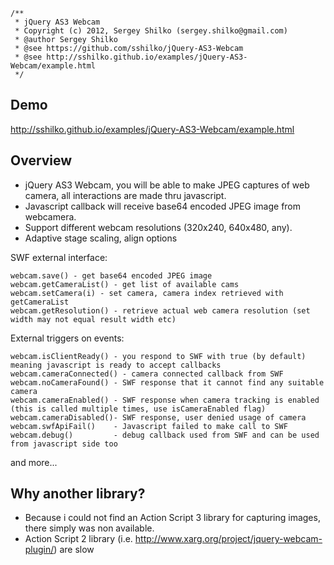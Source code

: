 ```
/**
 * jQuery AS3 Webcam
 * Copyright (c) 2012, Sergey Shilko (sergey.shilko@gmail.com)
 * @author Sergey Shilko
 * @see https://github.com/sshilko/jQuery-AS3-Webcam
 * @see http://sshilko.github.io/examples/jQuery-AS3-Webcam/example.html
 */
```

## Demo
http://sshilko.github.io/examples/jQuery-AS3-Webcam/example.html

## Overview

* jQuery AS3 Webcam, you will be able to make JPEG captures of web camera, all interactions are made thru javascript.
* Javascript callback will receive base64 encoded JPEG image from webcamera.
* Support different webcam resolutions (320x240, 640x480, any).
* Adaptive stage scaling, align options 

SWF external interface:
```
webcam.save() - get base64 encoded JPEG image
webcam.getCameraList() - get list of available cams
webcam.setCamera(i) - set camera, camera index retrieved with getCameraList
webcam.getResolution() - retrieve actual web camera resolution (set width may not equal result width etc)
```


External triggers on events:
```
webcam.isClientReady() - you respond to SWF with true (by default) meaning javascript is ready to accept callbacks
webcam.cameraConnected() - camera connected callback from SWF
webcam.noCameraFound() - SWF response that it cannot find any suitable camera
webcam.cameraEnabled() - SWF response when camera tracking is enabled (this is called multiple times, use isCameraEnabled flag)
webcam.cameraDisabled()- SWF response, user denied usage of camera
webcam.swfApiFail()    - Javascript failed to make call to SWF
webcam.debug()         - debug callback used from SWF and can be used from javascript side too
```
and more...

## Why another library?

* Because i could not find an Action Script 3 library for capturing images, there simply was non available.
* Action Script 2 library (i.e. http://www.xarg.org/project/jquery-webcam-plugin/) are slow
